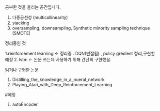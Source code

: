 공부한 것을 올리는 공간입니다.

1. 다중공선성 (multicollinearity)
2. stacking
3. oversampling, downsampling, Synthetic minority sampling technique (SMOTE)

정리중인 것 

1.reinforcement learning <- 정리중 . DQN(반절됨) , policy gredient 정리,구현할 예정
2. lstm <- 논문 쓰는데 사용하기 위해 간단히 구현했음.

읽거나 구현한 논문

1. Distilling_the_knowledge_in_a_nueral_network
2. Playing_Atari_with_Deep_Reinforcement_Learning

#예정

1. autoEncoder
